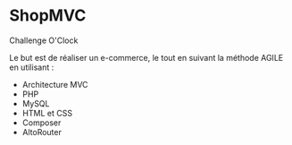 # ShopMVC

Challenge O'Clock

Le but est de réaliser un e-commerce, le tout en suivant la méthode AGILE en utilisant :

- Architecture MVC
- PHP
- MySQL
- HTML et CSS
- Composer
- AltoRouter
